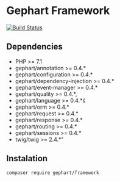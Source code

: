 Gephart Framework
===

[![Build Status](https://travis-ci.org/gephart/framework.svg?branch=master)](https://travis-ci.org/gephart/framework)

Dependencies
---
 - PHP >= 7.1
 - gephart/annotation >= 0.4.*
 - gephart/configuration >= 0.4.*
 - gephart/dependency-injection >= 0.4.*
 - gephart/event-manager >= 0.4.*
 - gephart/quality >= 0.4.*,
 - gephart/language >= 0.4.*ś
 - gephart/orm >= 0.4.*
 - gephart/request >= 0.4.*
 - gephart/response >= 0.4.*
 - gephart/routing >= 0.4.*
 - gephart/sessions >= 0.4.*
 - twig/twig >= 2.4.*"

Instalation
---

```bash
composer require gephart/framework
```